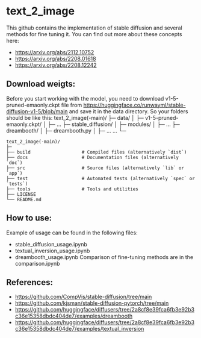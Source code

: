 # text_2_image
This github contains the implementation of stable diffusion and several methods for fine tuning it.
You can find out more about these concepts here:
  - https://arxiv.org/abs/2112.10752
  - https://arxiv.org/abs/2208.01618
  - https://arxiv.org/abs/2208.12242

## Download weigts:
Before you start working with the model, you need to download v1-5-pruned-emaonly.ckpt
file from https://huggingface.co/runwayml/stable-diffusion-v1-5/blob/main and save it in the data directory.
So your folders should be like this:
   text_2_image(-main)/
    ├─ data/
    │  ├─ v1-5-pruned-emaonly.ckpt/
    │  ├─ ...
    ├─ stable_diffusion/
    │  ├─ modules/
    │  ├─ ...
    ├─ dreambooth/
    │  ├─ dreambooth.py
    │  ├─ ...
    ...
    └─

    text_2_image(-main)/
    ├─
    ├── build                   # Compiled files (alternatively `dist`)
    ├── docs                    # Documentation files (alternatively `doc`)
    ├── src                     # Source files (alternatively `lib` or `app`)
    ├── test                    # Automated tests (alternatively `spec` or `tests`)
    ├── tools                   # Tools and utilities
    ├── LICENSE
    └── README.md

## How to use:
Example of usage can be found in the following files:
  - stable_diffusion_usage.ipynb
  - textual_inversion_usage.ipynb
  - dreambooth_usage.ipynb
Comparison of fine-tuning methods are in the comparison.ipynb

## References:
- https://github.com/CompVis/stable-diffusion/tree/main
- https://github.com/kjsman/stable-diffusion-pytorch/tree/main
- https://github.com/huggingface/diffusers/tree/2a8cf8e39fca6fb3e92b3c36e15358dbdc404de7/examples/dreambooth
- https://github.com/huggingface/diffusers/tree/2a8cf8e39fca6fb3e92b3c36e15358dbdc404de7/examples/textual_inversion
